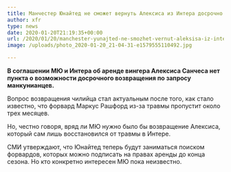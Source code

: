 ```yaml
---
title: Манчестер Юнайтед не сможет вернуть Алексиса из Интера досрочно
author: xfr
type: news
date: 2020-01-20T21:19:35+00:00
url: /2020/01/20/manchester-yunajted-ne-smozhet-vernut-aleksisa-iz-intera-dosrochno/
image: /uploads/photo_2020-01-20_21-04-31-e1579555110492.jpg

---
```

**В соглашении МЮ и Интера об аренде вингера Алексиса Санчеса нет пункта о возможности досрочного возвращения по запросу манкунианцев.**

Вопрос возвращения чилийца стал актуальным после того, как стало известно, что форвард Маркус Рашфорд из-за травмы пропустит около трех месяцев.

Но, честно говоря, вряд ли МЮ нужно было бы возвращение Алексиса, который сам лишь восстановился от травмы в Интере.

СМИ утверждают, что Юнайтед теперь будут заниматься поиском форвардов, которых можно подписать на правах аренды до конца сезона. Но кто конкретно интересен МЮ пока неизвестно.
